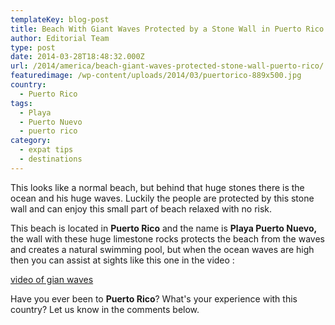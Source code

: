 ```yaml
---
templateKey: blog-post
title: Beach With Giant Waves Protected by a Stone Wall in Puerto Rico
author: Editorial Team
type: post
date: 2014-03-28T18:48:32.000Z
url: /2014/america/beach-giant-waves-protected-stone-wall-puerto-rico/
featuredimage: /wp-content/uploads/2014/03/puertorico-889x500.jpg
country:
  - Puerto Rico
tags:
  - Playa
  - Puerto Nuevo
  - puerto rico
category:
  - expat tips
  - destinations
---
```


This looks like a normal beach, but behind that huge stones there is the ocean and his huge waves. <span >Luckily the people are protected by this stone wall and can enjoy this small part of beach relaxed with no risk.<!--more-->

This beach is located in **Puerto Rico** and the name is **Playa Puerto Nuevo,** the wall with these huge limestone rocks protects the beach from the waves and creates a natural swimming pool, but when the ocean waves are high then you can assist at sights like this one in the video :

[video of gian waves](https://www.youtube.com/watch?v=DQ28yzmkpiI)

Have you ever been to **Puerto Rico**? What's your experience with this country? Let us know in the comments below.
